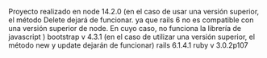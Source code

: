 Proyecto realizado en 
node 14.2.0 (en el caso de usar una versión superior, el método Delete dejará de funcionar. ya que rails 6 no es compatible con una versión superior de node. En cuyo caso, no  funciona la librería de javascript )
bootstrap  v 4.3.1 (en el caso de utilizar una versión superior, el método new y update dejarán de funcionar) 
rails 6.1.4.1
ruby v 3.0.2p107

